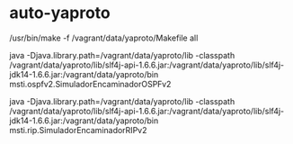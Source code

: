 # auto-yaproto
/usr/bin/make -f /vagrant/data/yaproto/Makefile all


java -Djava.library.path=/vagrant/data/yaproto/lib  -classpath /vagrant/data/yaproto/lib/slf4j-api-1.6.6.jar:/vagrant/data/yaproto/lib/slf4j-jdk14-1.6.6.jar:/vagrant/data/yaproto/bin msti.ospfv2.SimuladorEncaminadorOSPFv2

java -Djava.library.path=/vagrant/data/yaproto/lib  -classpath /vagrant/data/yaproto/lib/slf4j-api-1.6.6.jar:/vagrant/data/yaproto/lib/slf4j-jdk14-1.6.6.jar:/vagrant/data/yaproto/bin msti.rip.SimuladorEncaminadorRIPv2
